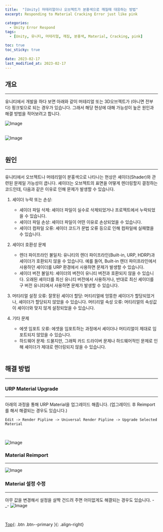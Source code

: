 ```yaml
---
title:  "[Unity] 머테리얼이나 오브젝트가 분홍색으로 깨질때 대응하는 방법"
excerpt: Responding to Material Cracking Error just like pink

categories:
  - Unity Error Respond
tags:
  - [Unity, 유니티, 머테리얼, 깨짐, 분홍색, Material, Cracking, pink]

toc: true
toc_sticky: true
 
date: 2023-02-17
last_modified_at: 2023-02-17
---
```


## 개요
---
유니티에서 개발을 하다 보면 아래와 같이 머테리얼 또는 3D오브젝트가 (아니면 전부 다) 핑크빛으로 되는 경우가 있습니다. 그래서 해당 현상에 대해 가능성이 높은 원인과 해결 방법을 적어보려고 합니다.

![Image](https://github.com/user-attachments/assets/71f6ea93-60b8-4151-bad0-31a0814e03d2)
<br><br>

![Image](https://github.com/user-attachments/assets/27609eff-6927-4b30-8981-3b2ed5eb7331)
<br><br>

## 원인
---
유니티에서 오브젝트나 머테리얼이 분홍색으로 나타나는 현상은 셰이더(Shader)와 관련된 문제일 가능성이 큽니다. 셰이더는 오브젝트의 표면을 어떻게 렌더링할지 결정하는 코드인데, 다음과 같은 이유로 인해 문제가 발생할 수 있습니다.

1. 셰이더 누락 또는 손상:
   * 셰이더 파일 삭제: 셰이더 파일이 실수로 삭제되었거나 프로젝트에서 누락되었을 수 있습니다.
   * 셰이더 파일 손상: 셰이더 파일이 어떤 이유로 손상되었을 수 있습니다.
   * 셰이더 컴파일 오류: 셰이더 코드가 문법 오류 등으로 인해 컴파일에 실패했을 수 있습니다.

2. 셰이더 호환성 문제
   * 렌더 파이프라인 불일치: 유니티의 렌더 파이프라인(Built-in, URP, HDRP)과 셰이더가 호환되지 않을 수 있습니다. 예를 들어, Built-in 렌더 파이프라인에서 사용하던 셰이더를 URP 환경에서 사용하면 문제가 발생할 수 있습니다.
   * 셰이더 버전 불일치: 셰이더의 버전이 유니티 버전과 호환되지 않을 수 있습니다. 오래된 셰이더를 최신 유니티 버전에서 사용하거나, 반대로 최신 셰이더를 구 버전 유니티에서 사용하면 문제가 발생할 수 있습니다.

3. 머티리얼 설정 오류: 잘못된 셰이더 할당: 머티리얼에 엉뚱한 셰이더가 할당되었거나, 셰이더가 할당되지 않았을 수 있습니다.
머티리얼 속성 오류: 머티리얼의 속성값이 셰이더와 맞지 않게 설정되었을 수 있습니다.

4. 기타 문제
   * 에셋 임포트 오류: 에셋을 임포트하는 과정에서 셰이더나 머티리얼이 제대로 임포트되지 않았을 수 있습니다.
   * 하드웨어 문제: 드물지만, 그래픽 카드 드라이버 문제나 하드웨어적인 문제로 인해 셰이더가 제대로 렌더링되지 않을 수 있습니다.
<br><br>

## 해결 방법
---
### URP Material Upgrade
---
아래의 과정을 통해 URP Material을 업그레이드 해줍니다. (업그레이드 후 Reimport를 해서 해결되는 경우도 있습니다.)

```
Edit -> Render Pipline -> Universal Render Pipline -> Upgrade Selected Material
```
<br>

![Image](https://github.com/user-attachments/assets/adbbcdb5-03cd-4f71-9013-5311807b9de7)
<br>

### Material Reimport
---

![Image](https://github.com/user-attachments/assets/1cde58a3-fa46-4ba0-b829-e9f30c79033a)
<br>

### Material 설정 수정
---
아무 값을 변경해서 설정을 살짝 건드려 주면 어이없게도 해결되는 경우도 있습니다. -_-
![Image](https://github.com/user-attachments/assets/d39a899c-b7ac-4f6e-b816-5509c020a049)

<br> 

[Top](#){: .btn .btn--primary }{: .align-right}